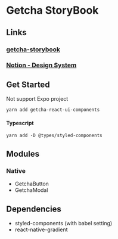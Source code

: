 # Getcha StoryBook

## Links

### [getcha-storybook](https://storybook.getcha.io)

### [Notion - Design System](https://www.notion.so/getcha-design-system-ing-f885eb0f13044294acd7a6b05d05fe7e)

## Get Started

Not support Expo project

```code
yarn add getcha-react-ui-components
```

#### Typescript

```code
yarn add -D @types/styled-components
```

## Modules

### Native

- GetchaButton
- GetchaModal

## Dependencies

- styled-components (with babel setting)
- react-native-gradient
